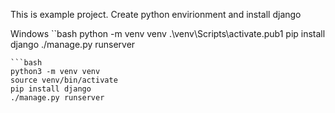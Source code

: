 This is example project. 
Create python envirionment and install django

Windows
``bash
python -m venv venv
.\venv\Scripts\activate.pub1
pip install django
./manage.py runserver
```
```bash
python3 -m venv venv
source venv/bin/activate
pip install django
./manage.py runserver
```
